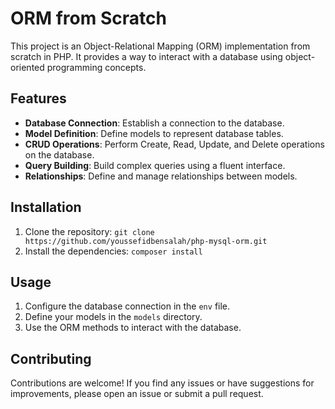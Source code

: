 # ORM from Scratch

This project is an Object-Relational Mapping (ORM) implementation from scratch in PHP. It provides a way to interact with a database using object-oriented programming concepts.

## Features

- **Database Connection**: Establish a connection to the database.
- **Model Definition**: Define models to represent database tables.
- **CRUD Operations**: Perform Create, Read, Update, and Delete operations on the database.
- **Query Building**: Build complex queries using a fluent interface.
- **Relationships**: Define and manage relationships between models.

## Installation

1. Clone the repository: `git clone https://github.com/youssefidbensalah/php-mysql-orm.git`
2. Install the dependencies: `composer install`

## Usage

1. Configure the database connection in the `env` file.
2. Define your models in the `models` directory.
3. Use the ORM methods to interact with the database.

## Contributing

Contributions are welcome! If you find any issues or have suggestions for improvements, please open an issue or submit a pull request.

